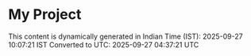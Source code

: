 # My Project

This content is dynamically generated in Indian Time (IST): 2025-09-27 10:07:21 IST
Converted to UTC: 2025-09-27 04:37:21 UTC
